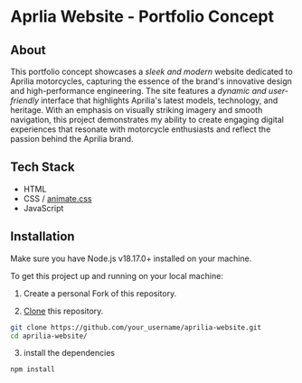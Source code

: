 # Aprlia Website - Portfolio Concept

## About

This portfolio concept showcases a _sleek and modern_ website dedicated to Aprilia motorcycles, capturing the essence of the brand's innovative design and high-performance engineering. The site features a _dynamic and user-friendly_ interface that highlights Aprilia's latest models, technology, and heritage. With an emphasis on visually striking imagery and smooth navigation, this project demonstrates my ability to create engaging digital experiences that resonate with motorcycle enthusiasts and reflect the passion behind the Aprilia brand.

## Tech Stack

-   HTML
-   CSS / [animate.css](https://animate.style/)
-   JavaScript

## Installation

Make sure you have Node.js v18.17.0+ installed on your machine.

To get this project up and running on your local machine:

1. Create a personal Fork of this repository.

2. [Clone](https://docs.github.com/en/repositories/creating-and-managing-repositories/cloning-a-repository) this repository.

```bash
git clone https://github.com/your_username/aprilia-website.git
cd aprilia-website/
```

3. install the dependencies

```bash
npm install
```
